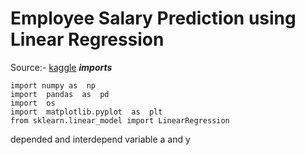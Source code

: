 # Employee Salary Prediction using Linear Regression 
 Source:- [kaggle](https://www.kaggle.com/code/codebreaker619/employee-salary-prediction-using-linear-regression)
 ***imports***
 

    import numpy as  np
    import  pandas  as  pd
    import  os
    import  matplotlib.pyplot  as  plt
    from sklearn.linear_model import LinearRegression


depended and interdepend
 variable a and y